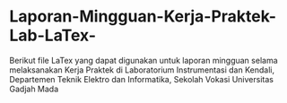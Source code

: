 # Laporan-Mingguan-Kerja-Praktek-Lab-LaTex-

Berikut file LaTex yang dapat digunakan untuk laporan mingguan selama melaksanakan Kerja Praktek di Laboratorium Instrumentasi dan Kendali, Departemen Teknik Elektro dan Informatika, Sekolah Vokasi Universitas Gadjah Mada
